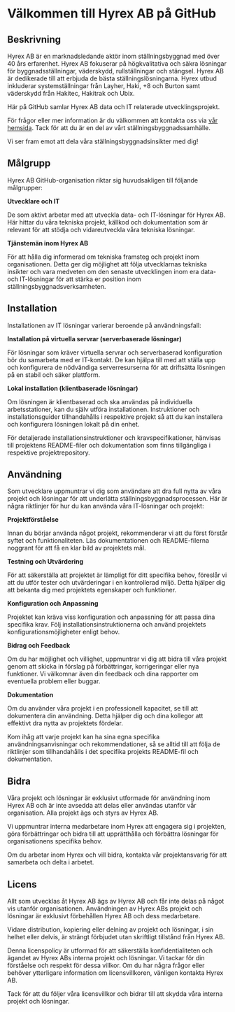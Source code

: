 # Välkommen till Hyrex AB på GitHub

## Beskrivning

Hyrex AB är en marknadsledande aktör inom ställningsbyggnad med över 40 års erfarenhet. Hyrex AB fokuserar på högkvalitativa och säkra lösningar för byggnadsställningar, väderskydd, rullställningar och stängsel. Hyrex AB är dedikerade till att erbjuda de bästa ställningslösningarna. Hyrex utbud inkluderar systemställningar från Layher, Haki, +8 och Burton samt väderskydd från Hakitec, Hakitrak och Ubix.

Här på GitHub samlar Hyrex AB data och IT relaterade utvecklingsprojekt.

För frågor eller mer information är du välkommen att kontakta oss via [vår hemsida](www.hyrex.nu). Tack för att du är en del av vårt ställningsbyggnadssamhälle.

Vi ser fram emot att dela våra ställningsbyggnadsinsikter med dig!

## Målgrupp

Hyrex AB GitHub-organisation riktar sig huvudsakligen till följande målgrupper:

**Utvecklare och IT**

De som aktivt arbetar med att utveckla data- och IT-lösningar för Hyrex AB. Här hittar du våra tekniska projekt, källkod och dokumentation som är relevant för att stödja och vidareutveckla våra tekniska lösningar.

**Tjänstemän inom Hyrex AB**

För att hålla dig informerad om tekniska framsteg och projekt inom organisationen. Detta ger dig möjlighet att följa utvecklarnas tekniska insikter och vara medveten om den senaste utvecklingen inom era data- och IT-lösningar för att stärka er position inom ställningsbyggnadsverksamheten.

## Installation

Installationen av IT lösningar varierar beroende på användningsfall:

**Installation på virtuella servrar (serverbaserade lösningar)**

För lösningar som kräver virtuella servrar och serverbaserad konfiguration bör du samarbeta med er IT-kontakt. De kan hjälpa till med att ställa upp och konfigurera de nödvändiga serverresurserna för att driftsätta lösningen på en stabil och säker plattform.

**Lokal installation (klientbaserade lösningar)**

Om lösningen är klientbaserad och ska användas på individuella arbetsstationer, kan du själv utföra installationen. Instruktioner och installationsguider tillhandahålls i respektive projekt så att du kan installera och konfigurera lösningen lokalt på din enhet.

För detaljerade installationsinstruktioner och kravspecifikationer, hänvisas till projektens README-filer och dokumentation som finns tillgängliga i respektive projektrepository.

## Användning

Som utvecklare uppmuntrar vi dig som användare att dra full nytta av våra projekt och lösningar för att underlätta ställningsbyggnadsprocessen. Här är några riktlinjer för hur du kan använda våra IT-lösningar och projekt:

**Projektförståelse**

Innan du börjar använda något projekt, rekommenderar vi att du först förstår syftet och funktionaliteten. Läs dokumentationen och README-filerna noggrant för att få en klar bild av projektets mål.

**Testning och Utvärdering**

För att säkerställa att projektet är lämpligt för ditt specifika behov, föreslår vi att du utför tester och utvärderingar i en kontrollerad miljö. Detta hjälper dig att bekanta dig med projektets egenskaper och funktioner.

**Konfiguration och Anpassning**

Projektet kan kräva viss konfiguration och anpassning för att passa dina specifika krav. Följ installationsinstruktionerna och använd projektets konfigurationsmöjligheter enligt behov.

**Bidrag och Feedback**

Om du har möjlighet och villighet, uppmuntrar vi dig att bidra till våra projekt genom att skicka in förslag på förbättringar, korrigeringar eller nya funktioner. Vi välkomnar även din feedback och dina rapporter om eventuella problem eller buggar.

**Dokumentation**

Om du använder våra projekt i en professionell kapacitet, se till att dokumentera din användning. Detta hjälper dig och dina kollegor att effektivt dra nytta av projektets fördelar.

Kom ihåg att varje projekt kan ha sina egna specifika användningsanvisningar och rekommendationer, så se alltid till att följa de riktlinjer som tillhandahålls i det specifika projekts README-fil och dokumentation.

## Bidra

Våra projekt och lösningar är exklusivt utformade för användning inom Hyrex AB och är inte avsedda att delas eller användas utanför vår organisation. Alla projekt ägs och styrs av Hyrex AB.

Vi uppmuntrar interna medarbetare inom Hyrex att engagera sig i projekten, göra förbättringar och bidra till att upprätthålla och förbättra lösningar för organisationens specifika behov.

Om du arbetar inom Hyrex och vill bidra, kontakta vår projektansvarig för att samarbeta och delta i arbetet.

## Licens

Allt som utvecklas åt Hyrex AB ägs av Hyrex AB och får inte delas på något vis utanför organisationen. Användningen av Hyrex ABs projekt och lösningar är exklusivt förbehållen Hyrex AB och dess medarbetare.

Vidare distribution, kopiering eller delning av projekt och lösningar, i sin helhet eller delvis, är strängt förbjudet utan skriftligt tillstånd från Hyrex AB.

Denna licenspolicy är utformad för att säkerställa konfidentialiteten och ägandet av Hyrex ABs interna projekt och lösningar. Vi tackar för din förståelse och respekt för dessa villkor. Om du har några frågor eller behöver ytterligare information om licensvillkoren, vänligen kontakta Hyrex AB.

Tack för att du följer våra licensvillkor och bidrar till att skydda våra interna projekt och lösningar.

